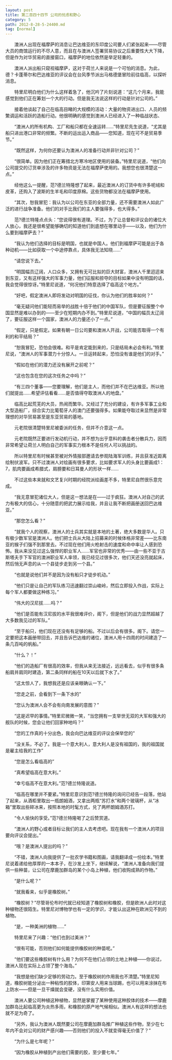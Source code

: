 ```yaml
---
layout: post
title: 第二百四十四节 公司的忧虑和野心
category: 5
path: 2012-8-28-5-24400.md
tag: [normal]
---
```


　　澳洲人出现在福摩萨的消息让巴达维亚的东印度公司要人们紧张起来——尽管大员的商馆运行的不尽人意，而且在与澳洲人签署贸易协议之后重要性大大下降，但是作为对华贸易的直接窗口，福摩萨的地位依然是举足轻重的。

　　澳洲人派出船只窥视福摩萨，这对于荷兰人来说是一个可怕的消息。为此，德？卡蓬蒂尔和巴达维亚的评议会在台风季节派出马格德堡冒险前往临高，以探听消息。

　　特里尼明白他们为什么这样着急了，他沉吟了片刻说道：“这几个月来，我能感觉到他们正在筹划一个大的行动。但是我无法说这样的行动是针对公司的。”

　　接着他谈起了自己在临高目睹的大规模的活动：大量的物资进出口、人员的频繁调运和活跃的造船行动。他很明确的感觉到澳洲人已经进入了一种临战状态、

　　“澳洲人的所有机构、工厂和船只都在全速运转……”特里尼先生说道，“尤其是船只进出港口非常的频繁。不断的运出运入商品——您知道，现在可不是贸易季节。”

　　“既然这样，为何你还要认为澳洲人的准备行动并非针对公司？”

　　“很简单。因为他们正在筹措北方寒冷地区使用的装备。”特里尼说道，“他们向公司提交的订货单涉及的许多物资是无法在福摩萨使用的。我想您也很清楚这一点。”

　　经他这么一提醒，范?德兰特隆想了起来，最近澳洲人的订货中有许多呢绒和皮革，还购入了波斯的生羊毛和印度原棉。这些货物都没法在福摩萨使用。

　　“其次，恕我冒犯：我认为以公司在东亚的全部力量，还不需要澳洲人如此广泛的进行战争准备。他们的对手比我们的主人要强得多，也大得多。”

　　范?德兰特隆点点头：“您说得很有道理。不过，为了让总督和评议会的诸位大人放心，我还是很希望能够确切的知道他们到底想在哪里动手——以及，他们为什么要到福摩萨去？”

　　“我认为他们选择的目标是明国，也就是中国人。他们到福摩萨可能是出于各种动机——比如获取一个中途停靠点，具体我无法知晓……”

　　“请您说下去。”

　　“明国幅员辽阔，人口众多，又拥有无可比拟的巨大财富，澳洲人千里迢迢来到东亚，又有这样强大的军事力量，他们征服和掠夺的目标如果中没有明国的话，我会觉得很惊讶。”特里尼说道，“何况他们特意选择了临高这个地方。”

　　“好吧，假定澳洲人即将发动对明国的征伐，你认为他们的胜率如何？”

　　“毫无疑问他们能轻而易举的战胜十倍于他们的中国军队，但是要征服整个中国显然是难以办到的——至少在短期内办不到。”特里尼说道，“中国的幅员太辽阔了，要征服这样一个国家，澳洲人的力量还小了一点。”

　　“假定，只是假定。如果有朝一日公司要和澳洲人开战，公司能否取得一个有利的和平结局？”

　　“恕我冒犯，恐怕会很难。和平是肯定能到来的，只是结局未必会有利。”特里尼说，“澳洲人的军事潜力十分惊人。一旦运转起来，恐怕没有谁是他们的对手。”

　　“假如在他们的潜力还没有展开之前呢？”

　　“这也包含在您的这次任务之中吗？”

　　“有三四个董事——您要理解，他们是主人，而他们并不在巴达维亚。所以他们就提出……希望评估看看……是否值得夺取澳洲人的地盘。”

　　临高比起荒芜的大员，热闹而繁华。又经过了充分的建设，有许多军事工业和大型造船厂，综合实力比葡萄牙人的澳门还要强得多。如果能夺取过来显然是非常理想的对华贸易甚至是东亚贸易的基地。

　　元老院很清楚特里尼被委派的任务，但并不介意这一点。

　　元老院既然正要进行发动机行动，并不想为出乎意料的袭击者分散兵力，因而非常希望让荷兰人明白自己的军事实力根本不是任何人可以挑战的。

　　所以特里尼有时候甚至被对外情报部邀请去参观陆海军训练，并且获准近距离绘制伏波军。只不过澳洲人对绘画有很多要求，比如要求军人的头身比要画成1：7，肌肉要画成希腊式，肩膀要和日耳曼人的形状一样……

　　不过这些本来就和文艺复兴时期的经院派绘画差不多，特里尼自然很乐意完成。

　　“我无意冒犯诸位大人，但是这一想法是在——过于疯狂。澳洲人对自己的武力有极大的信心，十分随意的把武力展示给我，并且让我不断把画册送回巴达维亚。”

　　“那您怎么看？”

　　“就我个人的观察，澳洲人的士兵其实就是本地的土著，绝大多数是华人。只有极少数军官是澳洲人。他们把士兵从大陆上招募来的时候体格非常差——比东南亚的猴子们强不到那里去。不过现在他们用火枪射击的速度和命中率让人感到恐怖。我从来没见过这么强悍的职业军人……军官也非常的优秀——由一些不亚于古斯塔夫手下军官的澳洲职业军人率领，我已经见过很多次，他们天还没亮就起床，然后悄无声息的从一个县徒步走到另一个县。”

　　“也就是说他们并不是因为没有船只才徒步机动。”

　　“他们只是让自己的军队练习迅速翻过崇山峻岭，然后立即投入作战，实际上每个军人都要做这种练习。”

　　“伟大的汉尼拔……吗？”

　　“他们是否能有汉尼拔的水平我很难评价，阁下，但是他们的战力显然超越了大多数我见过的军队。”

　　“至于船只，他们现在还没有有足够的船。不过以后会有很多。阁下。请您一定要把这本画册带回去，并且告诉巴达维的诸位，澳洲人用十四周的时间建造了一条几百吨的帆船。”

　　“什么？！”

　　“他们的造船厂有很高的效率，但我从来无法接近，远远看去，似乎有很多条船肩并肩同时建造，第二条同样的船在10天以后就下水了。”

　　“这太惊人了，我想我还是应该亲眼确认一下。”

　　“您走之前，会看到下一条下水的”

　　“您认为澳洲人会不会有向南发展的意图？”

　　“这是迟早的事情。”特里尼微微一笑，“当您拥有一支举世无双的大军和强大的舰队的时候，您会让他们回家种地吗？”

　　“您的工作真的十分出色，我会向巴达维亚的评议会保举您的”

　　“没关系，不必了。我是一个意大利人，意大利人是没有祖国的，我的祖国就是雇主给我的工作”

　　“您是怎么看临高的”

　　“真希望临高在意大利。”

　　“幸亏临高不在意大利。”范?德兰特隆说道。

　　“临高在哪里并不要紧。”特里尼意识到范?德兰特隆的询问已经告一段落，他站了起来，从酒柜里取出一瓶朗姆酒，又拿出两瓶“苏打水”和两个玻璃杯，从“冰箱”里取出些碎冰来，按照本地的时髦方式，兑了两杯朗姆酒苏打。

　　“令人愉快的享受。”范?德兰特隆喝了之后赞赏道。

　　“澳洲人的野心或者目标让我们的主人去考虑吧。现在我有一个澳洲人的项目要向评议会提出。”

　　“哦？是澳洲人提出的吗？”

　　“不错，澳洲人向我提供了一批农学书籍和图画，请我翻译成一份绘本。”特里尼说着递给他厚厚的一本本子，在沙发上坐下，继续解说，“澳洲人准备向我们提供一些种苗，让公司在摩鹿加群岛的某个小岛上种植，他们收购成熟的作物。”

　　“是什么呢？”

　　“就我看来，似乎是橡胶树。”

　　“橡胶树？”尽管哥伦布时代就已经知道了橡胶树和橡胶，但是欧洲人此时对这种植物还很陌生。特里尼对博物学也有一定的学识，才能认出这种在欧洲见不到的植物。

　　“是，一种美洲的植物……”

　　特里尼来了兴趣：“他们也到过美洲？”

　　“很有可能，否则他们如何能提供橡胶树的种苗呢。”

　　“他们要这些橡胶树有什么用？为何不在他们占领的土地上种植——你说过，澳洲人现在实际上占领了整个海岛。”

　　“我想是他们缺少足够的劳动力。至于橡胶树的作用我也不清楚。”特里尼知道，橡胶树能分泌出一种粘性的胶体，印第安人用来当球踢，也可以用来涂抹在布上防水——但是一旦干燥就会变硬，没有什么实用价值。

　　澳洲人要公司种植这种植物，显然是掌握了某种使用这种胶体的技术——摩鹿加群岛比起临高更为炎热多雨，和橡胶的原产地气候相似。澳洲人有这样的想法也就不足为奇了。

　　“另外，我认为澳洲人既然要公司在摩鹿加群岛推广种植这些作物，至少在七年内不会对公司的财产感兴趣——否则他们的投入不就变得毫无价值了？”

　　“为什么是七年呢？”

　　“因为橡胶从种植到产出他们需要的胶，至少要七年。”
